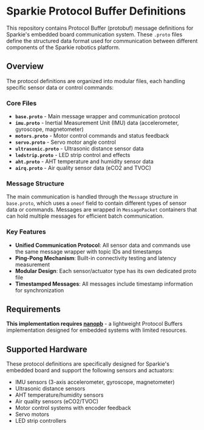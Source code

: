# Sparkie Protocol Buffer Definitions

This repository contains Protocol Buffer (protobuf) message definitions for Sparkie's embedded board communication system. These `.proto` files define the structured data format used for communication between different components of the Sparkie robotics platform.

## Overview

The protocol definitions are organized into modular files, each handling specific sensor data or control commands:

### Core Files
- **`base.proto`** - Main message wrapper and communication protocol
- **`imu.proto`** - Inertial Measurement Unit (IMU) data (accelerometer, gyroscope, magnetometer)
- **`motors.proto`** - Motor control commands and status feedback
- **`servo.proto`** - Servo motor angle control
- **`ultrasonic.proto`** - Ultrasonic distance sensor data
- **`ledstrip.proto`** - LED strip control and effects
- **`aht.proto`** - AHT temperature and humidity sensor data
- **`airq.proto`** - Air quality sensor data (eCO2 and TVOC)

### Message Structure

The main communication is handled through the `Message` structure in `base.proto`, which uses a `oneof` field to contain different types of sensor data or commands. Messages are wrapped in `MessagePacket` containers that can hold multiple messages for efficient batch communication.

### Key Features

- **Unified Communication Protocol**: All sensor data and commands use the same message wrapper with topic IDs and timestamps
- **Ping-Pong Mechanism**: Built-in connectivity testing and latency measurement
- **Modular Design**: Each sensor/actuator type has its own dedicated proto file
- **Timestamped Messages**: All messages include timestamp information for synchronization

## Requirements

**This implementation requires [nanopb](https://github.com/nanopb/nanopb)** - a lightweight Protocol Buffers implementation designed for embedded systems with limited resources.

## Supported Hardware

These protocol definitions are specifically designed for Sparkie's embedded board and support the following sensors and actuators:

- IMU sensors (3-axis accelerometer, gyroscope, magnetometer)
- Ultrasonic distance sensors
- AHT temperature/humidity sensors
- Air quality sensors (eCO2/TVOC)
- Motor control systems with encoder feedback
- Servo motors
- LED strip controllers